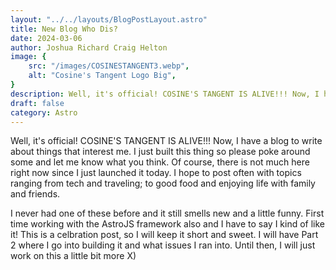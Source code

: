 ```yaml
---
layout: "../../layouts/BlogPostLayout.astro"
title: New Blog Who Dis?
date: 2024-03-06
author: Joshua Richard Craig Helton
image: {
    src: "/images/COSINESTANGENT3.webp",
    alt: "Cosine's Tangent Logo Big",
}
description: Well, it's official! COSINE'S TANGENT IS ALIVE!!! Now, I have a blog to write about things that interest me. I just built this thing so please poke around some and let me know what you think. Of course, there is not much here right now since I just launched it today. I hope to post often with topics ranging from tech to food to family and friends. 
draft: false
category: Astro
---
```


Well, it's official! COSINE'S TANGENT IS ALIVE!!! Now, I have a blog to write about things that interest me. I just built this thing so please poke around some and let me know what you think. Of course, there is not much here right now since I just launched it today. I hope to post often with topics ranging from tech and traveling; to good food and enjoying life with family and friends. 

I never had one of these before and it still smells new and a little funny. First time working with the AstroJS framework also and I have to say I kind of like it! This is a celbration post, so I will keep it short and sweet. I will have Part 2 where I go into building it and what issues I ran into. Until then, I will just work on this a little bit more X)